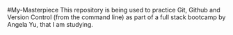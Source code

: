#My-Masterpiece
This repository is being used to practice Git, Github and Version Control (from the command line)	as part of a full stack bootcamp by Angela Yu, that I am studying.
